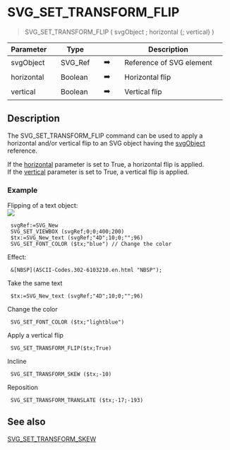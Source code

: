 <!-- SVG_SET_TRANSFORM_FLIP ( svgObject ; vertical ; horizontal )
 -> svgObject (Text)
 -> vertical (Boolean)
 -> horizontal (Boolean)-->
# SVG_SET_TRANSFORM_FLIP

> SVG_SET_TRANSFORM_FLIP ( svgObject ; horizontal {; vertical} )

| Parameter |     | Type |     |     |     | Description |     |
| --- | --- | --- | --- | --- | --- | --- | --- |
| svgObject |     | SVG_Ref |     | ➡️ |     | Reference of SVG element |     |
| horizontal |     | Boolean |     | ➡️ |     | Horizontal flip |     |
| vertical |     | Boolean |     | ➡️ |     | Vertical flip |     |

## Description

The SVG_SET_TRANSFORM_FLIP command can be used to apply a horizontal and/or vertical flip to an SVG object having the [svgObject](# "Reference of SVG element") reference.

If the [horizontal](# "Horizontal flip") parameter is set to True, a horizontal flip is applied.  
If the [vertical](# "Vertical flip") parameter is set to True, a vertical flip is applied.

### Example  

Flipping of a text object:  
![](https://doc.4d.com/4Dv19/picture/194228/pict194228.en.png)
 

```4d
 svgRef:=SVG_New   
 SVG_SET_VIEWBOX (svgRef;0;0;400;200)  
 $tx:=SVG_New_text (svgRef;"4D";10;0;"";96)  
 SVG_SET_FONT_COLOR ($tx;"blue") // Change the color 
```

Effect: 
```4d 
 &[NBSP](ASCII-Codes.302-6103210.en.html "NBSP"); 
```

Take the same text 
```4d
 $tx:=SVG_New_text (svgRef;"4D";10;0;"";96) 
```

 Change the color  

```4d
 SVG_SET_FONT_COLOR ($tx;"lightblue")
```

Apply a vertical flip  

```4d
 SVG_SET_TRANSFORM_FLIP($tx;True) 
```

Incline 

```4d
 SVG_SET_TRANSFORM_SKEW ($tx;-10)
```

Reposition

```4d
 SVG_SET_TRANSFORM_TRANSLATE ($tx;-17;-193) 
```

## See also 

[SVG_SET_TRANSFORM_SKEW](SVG_SET_TRANSFORM_SKEW.md)
